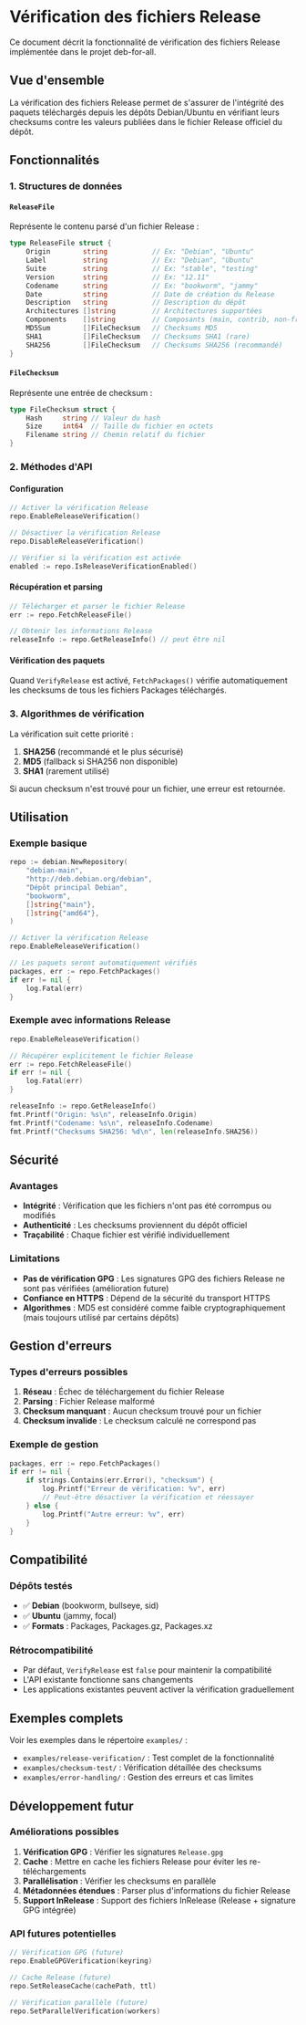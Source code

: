 # Vérification des fichiers Release

Ce document décrit la fonctionnalité de vérification des fichiers Release implémentée dans le projet deb-for-all.

## Vue d'ensemble

La vérification des fichiers Release permet de s'assurer de l'intégrité des paquets téléchargés depuis les dépôts Debian/Ubuntu en vérifiant leurs checksums contre les valeurs publiées dans le fichier Release officiel du dépôt.

## Fonctionnalités

### 1. Structures de données

#### `ReleaseFile`
Représente le contenu parsé d'un fichier Release :
```go
type ReleaseFile struct {
    Origin        string           // Ex: "Debian", "Ubuntu"
    Label         string           // Ex: "Debian", "Ubuntu"
    Suite         string           // Ex: "stable", "testing"
    Version       string           // Ex: "12.11"
    Codename      string           // Ex: "bookworm", "jammy"
    Date          string           // Date de création du Release
    Description   string           // Description du dépôt
    Architectures []string         // Architectures supportées
    Components    []string         // Composants (main, contrib, non-free, etc.)
    MD5Sum        []FileChecksum   // Checksums MD5
    SHA1          []FileChecksum   // Checksums SHA1 (rare)
    SHA256        []FileChecksum   // Checksums SHA256 (recommandé)
}
```

#### `FileChecksum`
Représente une entrée de checksum :
```go
type FileChecksum struct {
    Hash     string // Valeur du hash
    Size     int64  // Taille du fichier en octets
    Filename string // Chemin relatif du fichier
}
```

### 2. Méthodes d'API

#### Configuration
```go
// Activer la vérification Release
repo.EnableReleaseVerification()

// Désactiver la vérification Release
repo.DisableReleaseVerification()

// Vérifier si la vérification est activée
enabled := repo.IsReleaseVerificationEnabled()
```

#### Récupération et parsing
```go
// Télécharger et parser le fichier Release
err := repo.FetchReleaseFile()

// Obtenir les informations Release
releaseInfo := repo.GetReleaseInfo() // peut être nil
```

#### Vérification des paquets
Quand `VerifyRelease` est activé, `FetchPackages()` vérifie automatiquement les checksums de tous les fichiers Packages téléchargés.

### 3. Algorithmes de vérification

La vérification suit cette priorité :
1. **SHA256** (recommandé et le plus sécurisé)
2. **MD5** (fallback si SHA256 non disponible)
3. **SHA1** (rarement utilisé)

Si aucun checksum n'est trouvé pour un fichier, une erreur est retournée.

## Utilisation

### Exemple basique
```go
repo := debian.NewRepository(
    "debian-main",
    "http://deb.debian.org/debian",
    "Dépôt principal Debian",
    "bookworm",
    []string{"main"},
    []string{"amd64"},
)

// Activer la vérification Release
repo.EnableReleaseVerification()

// Les paquets seront automatiquement vérifiés
packages, err := repo.FetchPackages()
if err != nil {
    log.Fatal(err)
}
```

### Exemple avec informations Release
```go
repo.EnableReleaseVerification()

// Récupérer explicitement le fichier Release
err := repo.FetchReleaseFile()
if err != nil {
    log.Fatal(err)
}

releaseInfo := repo.GetReleaseInfo()
fmt.Printf("Origin: %s\n", releaseInfo.Origin)
fmt.Printf("Codename: %s\n", releaseInfo.Codename)
fmt.Printf("Checksums SHA256: %d\n", len(releaseInfo.SHA256))
```

## Sécurité

### Avantages
- **Intégrité** : Vérification que les fichiers n'ont pas été corrompus ou modifiés
- **Authenticité** : Les checksums proviennent du dépôt officiel
- **Traçabilité** : Chaque fichier est vérifié individuellement

### Limitations
- **Pas de vérification GPG** : Les signatures GPG des fichiers Release ne sont pas vérifiées (amélioration future)
- **Confiance en HTTPS** : Dépend de la sécurité du transport HTTPS
- **Algorithmes** : MD5 est considéré comme faible cryptographiquement (mais toujours utilisé par certains dépôts)

## Gestion d'erreurs

### Types d'erreurs possibles
1. **Réseau** : Échec de téléchargement du fichier Release
2. **Parsing** : Fichier Release malformé
3. **Checksum manquant** : Aucun checksum trouvé pour un fichier
4. **Checksum invalide** : Le checksum calculé ne correspond pas

### Exemple de gestion
```go
packages, err := repo.FetchPackages()
if err != nil {
    if strings.Contains(err.Error(), "checksum") {
        log.Printf("Erreur de vérification: %v", err)
        // Peut-être désactiver la vérification et réessayer
    } else {
        log.Printf("Autre erreur: %v", err)
    }
}
```

## Compatibilité

### Dépôts testés
- ✅ **Debian** (bookworm, bullseye, sid)
- ✅ **Ubuntu** (jammy, focal)
- ✅ **Formats** : Packages, Packages.gz, Packages.xz

### Rétrocompatibilité
- Par défaut, `VerifyRelease` est `false` pour maintenir la compatibilité
- L'API existante fonctionne sans changements
- Les applications existantes peuvent activer la vérification graduellement

## Exemples complets

Voir les exemples dans le répertoire `examples/` :
- `examples/release-verification/` : Test complet de la fonctionnalité
- `examples/checksum-test/` : Vérification détaillée des checksums
- `examples/error-handling/` : Gestion des erreurs et cas limites

## Développement futur

### Améliorations possibles
1. **Vérification GPG** : Vérifier les signatures `Release.gpg`
2. **Cache** : Mettre en cache les fichiers Release pour éviter les re-téléchargements
3. **Parallélisation** : Vérifier les checksums en parallèle
4. **Métadonnées étendues** : Parser plus d'informations du fichier Release
5. **Support InRelease** : Support des fichiers InRelease (Release + signature GPG intégrée)

### API futures potentielles
```go
// Vérification GPG (future)
repo.EnableGPGVerification(keyring)

// Cache Release (future)
repo.SetReleaseCache(cachePath, ttl)

// Vérification parallèle (future)
repo.SetParallelVerification(workers)
```
